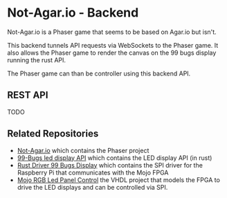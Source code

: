 # Not-Agar.io - Backend

Not-Agar.io is a Phaser game that seems to be based on Agar.io but isn't.

This backend tunnels API requests via WebSockets to the Phaser game. It also allows the Phaser game to render the canvas on the 99 bugs display running the rust API.

The Phaser game can than be controller using this backend API.

## REST API

TODO

## Related Repositories

* [Not-Agar.io](https://github.com/BioBoost/not-agar.io) which contains the Phaser project
* [99-Bugs led display API](https://github.com/BioBoost/99bugs-led-display-api) which contains the LED display API (in rust)
* [Rust Driver 99 Bugs Display](https://github.com/BioBoost/99bugs-led-display-driver) which contains the SPI driver for the Raspberry Pi that communicates with the Mojo FPGA
* [Mojo RGB Led Panel Control](https://github.com/BioBoost/mojo_rgb_led_panel_vhdl) the VHDL project that models the FPGA to drive the LED displays and can be controlled via SPI.